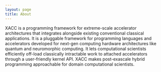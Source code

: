 ```yaml
---
layout: page
title: About
---
```


XACC is a programming framework for extreme-scale accelerator architectures 
that integrates alongside existing conventional classical applications. It 
is a pluggable framework for programming languages and accelerators developed 
for next-gen computing hardware architectures like quantum and neuromorphic 
computing. It lets computational scientists efficiently off-load classically 
intractable work to attached accelerators through a user-friendly kernel API. 
XACC makes post-exascale hybrid programming approachable for domain computational scientists.
